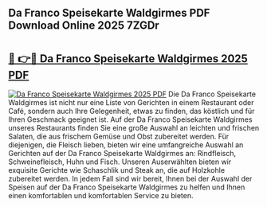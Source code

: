 ## Da Franco Speisekarte Waldgirmes PDF Download Online 2025 7ZGDr

# <h2><a href="http://gce7vrh.nevu.top/?p=Da+Franco+Speisekarte+Waldgirmes">🔗 👉🔴 Da Franco Speisekarte Waldgirmes 2025 PDF</a></h2>

[![Da Franco Speisekarte Waldgirmes 2025 PDF](https://i.imgur.com/dBaPXMq.png)](http://gce7vrh.nevu.top/?p=Da+Franco+Speisekarte+Waldgirmes)
Die Da Franco Speisekarte Waldgirmes ist nicht nur eine Liste von Gerichten in einem Restaurant oder Café, sondern auch Ihre Gelegenheit, etwas zu finden, das köstlich und für Ihren Geschmack geeignet ist. Auf der Da Franco Speisekarte Waldgirmes unseres Restaurants finden Sie eine große Auswahl an leichten und frischen Salaten, die aus frischem Gemüse und Obst zubereitet werden. Für diejenigen, die Fleisch lieben, bieten wir eine umfangreiche Auswahl an Gerichten auf der Da Franco Speisekarte Waldgirmes an: Rindfleisch, Schweinefleisch, Huhn und Fisch. Unseren Auserwählten bieten wir exquisite Gerichte wie Schaschlik und Steak an, die auf Holzkohle zubereitet werden. In jedem Fall sind wir bereit, Ihnen bei der Auswahl der Speisen auf der Da Franco Speisekarte Waldgirmes zu helfen und Ihnen einen komfortablen und komfortablen Service zu bieten.
